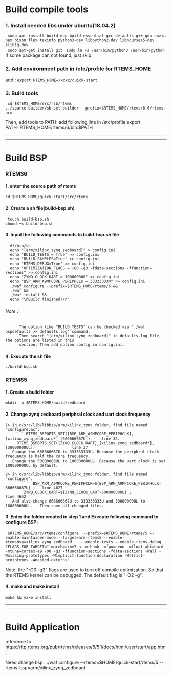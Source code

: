 # Build compile tools
### 1. Install needed libs under ubuntu(18.04.2)   
   ``` sudo apt install build-dep build-essential gcc-defaults g++ gdb unzip pax bison flex texinfo python3-dev libpython2-dev libncurses5-dev zlib1g-dev```    
   ``` sudo apt-get install git```
   ``` sudo ln -s /usr/bin/python3 /usr/bin/python```
   If some package can not found, just skip.
   
### 2. Add environment path in /etc/profile for RTEMS_HOME   
   add :  ``` export RTEMS_HOME=/xxxx/quick-start ```     
   
### 3. Build tools
 
 ``` cd $RTEMS_HOME/src/rsb/rtems```   
 ``` ../source-builder/sb-set-builder --prefix=$RTEMS_HOME/rtems/6 6/rtems-arm ```     

 Then, add tools to PATH:
 add following line in /etc/profile
 export PATH=RTEMS_HOME/rtems/6/bin:$PATH

*** 
***

# Build BSP 
### RTEMS6
#### 1. enter the source path of rtems    
  ``` cd $RTEMS_HOME/quick-start/src/rtems ```   
#### 2. Create a sh file(build-bsp.sh)
  ``` touch build-bsp.sh```   
  ``` chomd +x build-bsp.sh ```    
#### 3. Input the following commands to build-bsp.sh file   
      #!/bin/sh   
      echo "[arm/xilinx_zynq_zedboard]" > config.ini   
      echo "BUILD_TESTS = True" >> config.ini 
      echo "BUILD_SAMPLES=True" >> config.ini     
      echo "RTEMS_DEBUG=True" >> config.ini     
      echo "OPTIMIZATION_FLAGS = -O0 -g3 -fdata-sections -ffunction-sections" >> config.ini
      echo "ZYNQ_CLOCK_UART = 100000000" >> config.ini
      echo "BSP_ARM_A9MPCORE_PERIPHCLK = 333333334" >> config.ini
      ./waf configure --prefix=$RTEMS_HOME/rtems/6 &&   
      ./waf &&   
      ./waf install &&   
      echo "\nBuild finished!\n"    
      
   ###### Note：   
          The option like "BUILD_TESTS" can be checked via "./waf bspdefaults >> defaults.log" command.   
          Then search "[arm/xilinx_zynq_zedboard]" in defaults.log file, the options are listed in this   
          section. Then add option config in config.ini.
          
     
  
#### 4. Execute the sh file   
 ``` ./build-bsp.sh ```    


### RTEMS5   
 #### 1. Create a build folder   
 ``` mkdir -p $RTEMS_HOME/build/zedboard ```     
 
 #### 2. Change zynq zedboard periphral clock and uart clock frequency   
    1> in c/src/lib/libbsp/arm/xilinx_zynq folder, find file named "configure.ac".    
         ``` RTEMS_BSPOPTS_SET([BSP_ARM_A9MPCORE_PERIPHCLK],[xilinx_zynq_zedboard*],[666666667U])     line 32.    
         RTEMS_BSPOPTS_SET([ZYNQ_CLOCK_UART],[xilinx_zynq_zedboard*],[50000000UL])                line 37   ```   
       Change the 666666667U to 333333333U. Because the periphral clock frequency is half the core frequency.  
       Change the 50000000UL to 100000000UL. Because the uart clock is set 100000000UL by default.
    
    2> in c/src/lib/libbsp/arm/xilinx_zynq folder, find file named "configure".    
           ```  BSP_ARM_A9MPCORE_PERIPHCLK=${BSP_ARM_A9MPCORE_PERIPHCLK-666666667U} ;   line 4627   
            ZYNQ_CLOCK_UART=${ZYNQ_CLOCK_UART-50000000UL} ;                       line 4652 ```   
       And also change 666666667U to 333333333U and 50000000UL to 100000000UL.   Then save all changed files.

 #### 3. Enter the folder created in step 1 and Execute following command to configure BSP:   
 ``` $RTEMS_HOME/src/rtems/configure  --prefix=$RTEMS_HOME/rtems/5 --enable-maintainer-mode --target=arm-rtems5 --enable-rtemsbsp=xilinx_zynq_zedboard    --enable-tests --enable-rtems-debug CFLAGS_FOR_TARGET="-march=armv7-a -mthumb -mfpu=neon -mfloat-abi=hard -mtune=cortex-a9 -O0 -g3 -ffunction-sections -fdata-sections -Wall -Wmissing-prototypes -Wimplicit-function-declaration -Wstrict-prototypes -Wnested-externs"```    
 
 Note: the "-O0 -g3" flags are used to turn off compile optimization. So that the RTEMS kernel can be debugged. The default flag is "-O2 -g". 
   
 
 #### 4. make and make install   
  ``` make && make install ```   
  
  ***
  ***
# Build Application
reference to   https://ftp.rtems.org/pub/rtems/releases/5/5.1/docs/html/user/start/app.html

Need change bsp : ./waf configure --rtems=$HOME/quick-start/rtems/5 --rtems-bsp=arm/xilinx_zynq_zedboard
